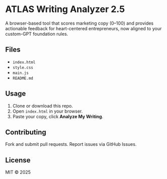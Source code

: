 # ATLAS Writing Analyzer 2.5

A browser-based tool that scores marketing copy (0–100) and provides actionable feedback for heart-centered entrepreneurs, now aligned to your custom-GPT foundation rules.

## Files
- `index.html`
- `style.css`
- `main.js`
- `README.md`

## Usage
1. Clone or download this repo.
2. Open `index.html` in your browser.
3. Paste your copy, click **Analyze My Writing**.

## Contributing
Fork and submit pull requests. Report issues via GitHub Issues.

## License
MIT © 2025
